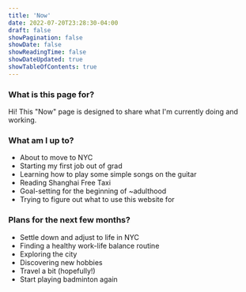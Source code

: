 ```yaml
---
title: 'Now'
date: 2022-07-20T23:28:30-04:00
draft: false
showPagination: false
showDate: false
showReadingTime: false
showDateUpdated: true
showTableOfContents: true
---
```


### What is this page for?

Hi! This "Now" page is designed to share what I'm currently doing and working.

### What am I up to?

- About to move to NYC
- Starting my first job out of grad
- Learning how to play some simple songs on the guitar
- Reading Shanghai Free Taxi
- Goal-setting for the beginning of ~adulthood
- Trying to figure out what to use this website for

### Plans for the next few months?

- Settle down and adjust to life in NYC
- Finding a healthy work-life balance routine
- Exploring the city
- Discovering new hobbies
- Travel a bit (hopefully!)
- Start playing badminton again
